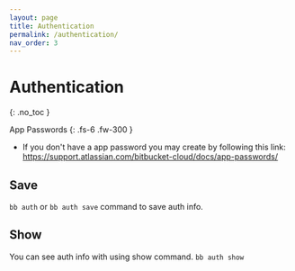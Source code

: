 ```yaml
---
layout: page
title: Authentication
permalink: /authentication/
nav_order: 3
---
```


# Authentication
{: .no_toc }

App Passwords
{: .fs-6 .fw-300 }

* If you don't have a app password you may create by following this link: https://support.atlassian.com/bitbucket-cloud/docs/app-passwords/

## Save
`bb auth` or `bb auth save` command to save auth info.

## Show
You can see auth info with using show command. `bb auth show`
